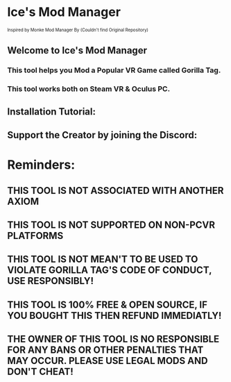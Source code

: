 # Ice's Mod Manager
<sup><sub>Inspired by Monke Mod Manager By (Couldn't find Original Repository)</sub></sup>

## Welcome to Ice's Mod Manager
### This tool helps you Mod a Popular VR Game called Gorilla Tag.
### This tool works both on Steam VR & Oculus PC.

## Installation Tutorial:

## Support the Creator by joining the Discord:

# Reminders:
## THIS TOOL IS NOT ASSOCIATED WITH ANOTHER AXIOM
## THIS TOOL IS NOT SUPPORTED ON NON-PCVR PLATFORMS
## THIS TOOL IS NOT MEAN'T TO BE USED TO VIOLATE GORILLA TAG'S CODE OF CONDUCT, USE RESPONSIBLY!
## THIS TOOL IS 100% FREE & OPEN SOURCE, IF YOU BOUGHT THIS THEN REFUND IMMEDIATLY!
## THE OWNER OF THIS TOOL IS NO RESPONSIBLE FOR ANY BANS OR OTHER PENALTIES THAT MAY OCCUR. PLEASE USE LEGAL MODS AND DON'T CHEAT!
